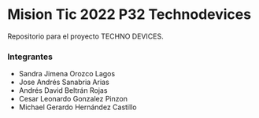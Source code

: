 # Mision Tic 2022 P32 Technodevices

Repositorio para el proyecto TECHNO DEVICES.

### Integrantes ###

* Sandra Jimena Orozco Lagos
* Jose Andrés Sanabria Arias
* Andrés David Beltrán Rojas
* Cesar Leonardo Gonzalez Pinzon
* Michael Gerardo Hernández Castillo
